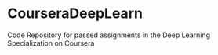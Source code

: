 # CourseraDeepLearn
Code Repository for passed assignments in the Deep Learning Specialization on Coursera

